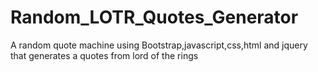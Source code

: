 # Random_LOTR_Quotes_Generator
A random quote machine using Bootstrap,javascript,css,html and jquery that generates a quotes from lord of the rings
